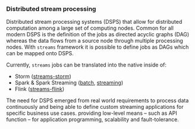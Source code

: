 

### Distributed stream processing

Distributed stream processing systems (DSPS) that allow for distributed computation among a large set of computing nodes.
Common for all modern DSPS is the definition of the jobs as directed acyclic graphs (DAG) whereas the data flows from a source node through multiple processing nodes.
With ``streams`` framework it is possible to define jobs as DAGs which can be mapped onto DSPS.

Currently, ``streams`` jobs can be translated into the native inside of:

  * Storm ([streams-storm](https://bitbucket.org/cbockermann/streams-storm))
  * Spark & Spark Streaming ([batch](https://bitbucket.org/mbunse/streams-spark), [streaming](https://github.com/alexeyegorov/streams-flink))
  * Flink ([streams-flink](https://github.com/alexeyegorov/streams-flink))



The need for DSPS emerged from real world requirements to process data continuously and being able to define custom streaming applications for specific business use cases.
providing low-level means – such as API function – for application programming, scalability and fault-tolerance.